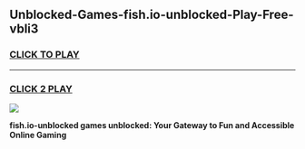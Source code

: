 
## Unblocked-Games-fish.io-unblocked-Play-Free-vbli3
<h3>
<a href="https://premium76.site?title=fish.io-unblocked&ref=09A">CLICK TO PLAY</a></h3>
<hr>

<h3>
<a href="https://premium76.site?title=fish.io-unblocked&ref=09A">CLICK 2 PLAY</a>
  
</h3>

<a href="https://premium76.site?title=fish.io-unblocked&ref=09A"><img src="https://clearcache.store/games.png"></a>


**fish.io-unblocked games unblocked: Your Gateway to Fun and Accessible Online Gaming**
